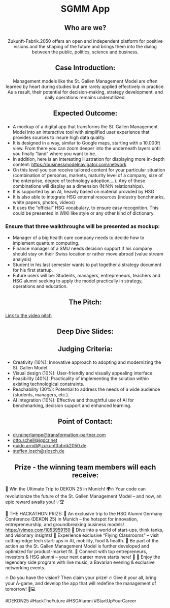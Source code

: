 # <p align="center"> SGMM App </p>

## <p align="center"> Who are we? </p>
<p align="center">Zukunft-Fabrik.2050 offers an open and independent platform for positive visions and the shaping of the future and brings them into the dialog between the public, politics, science and business.</p>

## <p align="center"> Case Introduction: </p>
<p align="center"> Management models like the St. Gallen Management Model are often learned by heart during studies but are rarely applied effectively in practice. As a result, their potential for decision-making, strategy development, and daily operations remains underutilized. </p>

## <p align="center"> Expected Outcome: </p>
-	A mockup of a digital app that transforms the St. Gallen Management Model into an interactive tool with simplified user experience that provides sources to insure high data quality.
-	It is designed in a way, similar to Google maps, starting with a 10.000ft view. From there you can zoom deeper into the underneath layers until you finally “land” where you want to be.
-	In addition, here is an interesting illustration for displaying more in-depth content: https://businessmodelnavigator.com/network 
-	On this level you can receive tailored content for your particular situation (combination of personas, markets, maturity level of a company, size of the enterprise, degree of technology adoption,…). Any of these combinations will display as a dimension (N:N:N relationships).
-	It is supported by an AI, heavily based on material provided by HSG
-	It is also able to integrate HSG external resources (industry benchmarks, white papers, photos, videos)
-	It uses the “official” HSG vocabulary, to ensure easy recognition. This could be presented in WIKI like style or any other kind of dictionary.
###  Ensure that three walkthroughs will be presented as mockup:
-	Manager of a big health care company needs to decide how to implement quantum computing.
-	Finance manager of a SMU needs decision support if his company should stay on their Swiss location or rather move abroad (value stream analysis)
-	Student in his last semester wants to put together a strategy document for his first startup.
-	Future users will be: Students, managers, entrepreneurs, teachers and HSG alumni seeking to apply the model practically in strategy, operations and education.

## <p align="center"> The Pitch: </p>
[Link to the video pitch](https://drive.google.com/file/d/18HugigwSWrG2kJaR_3xuCZ-d4iC606ui/view?usp=sharing)

## <p align="center"> Deep Dive Slides: </p>

<p align="center">  </p>

## <p align="center"> Judging Criteria: </p>
- Creativity (10%): Innovative approach to adopting and modernizing the St. Gallen Model.
- Visual design (10%):	User-friendly and visually appealing interface.
- Feasibility (40%):	Practicality of implementing the solution within existing technological constraints.
- Reachability (30%):	Potential to address the needs of a wide audience (students, managers, etc.).
- AI Integration (10%):	Effective and thoughtful use of AI for benchmarking, decision support and enhanced learning.



## <p align="center"> Point of Contact: </p>
- dr.rainerlampe@transformation-partner.com
- otto.schell@igdcr.net
- guido.arndt@zukunftfabrik2050.de
- steffen.losch@slosch.de

## <p align="center"> Prize - the winning team members will each receive: </p>

🚀 Win the Ultimate Trip to DEKON 25 in Munich! 🌍🔥
Your code can revolutionize the future of the St. Gallen Management Model – and now, an epic reward awaits you! 💡🏆

🎯 THE HACKATHON PRIZE:
🔹 An exclusive trip to the HSG Alumni Germany Conference (DEKON 25) in Munich – the hotspot for innovation, entrepreneurship, and groundbreaking business models! https://vimeo.com/1053959159
🔹 Dive into a world of start-ups, think tanks, and visionary insights!
🔹 Experience exclusive “Flying Classrooms” – visit cutting-edge tech start-ups in AI, mobility, food & health.
🔹 Be part of the action as the St. Gallen Management Model is further developed and optimized for product-market fit.
🔹 Connect with top entrepreneurs, investors & HSG alumni – your next career move starts here! 🚀
🔹 Enjoy the legendary side program with live music, a Bavarian evening & exclusive networking events.

🔥 Do you have the vision? Then claim your prize! 🔥
Give it your all, bring your A-game, and develop the app that will redefine the management of tomorrow! 🚀💻

#DEKON25 #HackTheFuture #HSGAlumni #StartUpYourCareer
